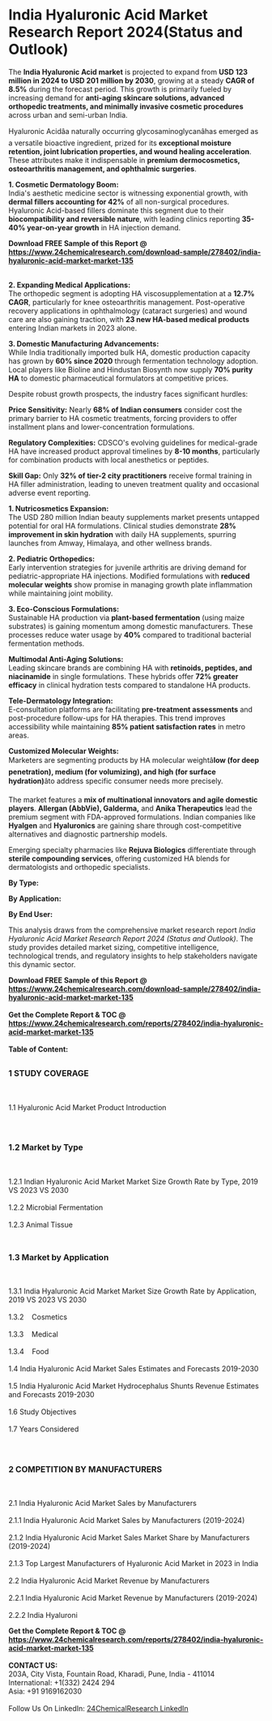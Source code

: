 <h1>India Hyaluronic Acid Market Research Report 2024(Status and Outlook)</h1><p>The <strong>India Hyaluronic Acid market</strong> is projected to expand from <strong>USD 123 million in 2024 to USD 201 million by 2030</strong>, growing at a steady <strong>CAGR of 8.5%</strong> during the forecast period. This growth is primarily fueled by increasing demand for <strong>anti-aging skincare solutions, advanced orthopedic treatments, and minimally invasive cosmetic procedures</strong> across urban and semi-urban India.</p><p>Hyaluronic Acidâa naturally occurring glycosaminoglycanâhas emerged as a versatile bioactive ingredient, prized for its <strong>exceptional moisture retention, joint lubrication properties, and wound healing acceleration</strong>. These attributes make it indispensable in <strong>premium dermocosmetics, osteoarthritis management, and ophthalmic surgeries</strong>.</p><p><strong>1. Cosmetic Dermatology Boom:</strong><br>
India's aesthetic medicine sector is witnessing exponential growth, with <strong>dermal fillers accounting for 42%</strong> of all non-surgical procedures. Hyaluronic Acid-based fillers dominate this segment due to their <strong>biocompatibility and reversible nature</strong>, with leading clinics reporting <strong>35-40% year-on-year growth</strong> in HA injection demand.</p><div><b>Download FREE Sample of this Report @ 
            <a href="https://www.24chemicalresearch.com/download-sample/278402/india-hyaluronic-acid-market-market-135">
            https://www.24chemicalresearch.com/download-sample/278402/india-hyaluronic-acid-market-market-135</a></b></div><br><p><strong>2. Expanding Medical Applications:</strong><br>
The orthopedic segment is adopting HA viscosupplementation at a <strong>12.7% CAGR</strong>, particularly for knee osteoarthritis management. Post-operative recovery applications in ophthalmology (cataract surgeries) and wound care are also gaining traction, with <strong>23 new HA-based medical products</strong> entering Indian markets in 2023 alone.</p><p><strong>3. Domestic Manufacturing Advancements:</strong><br>
While India traditionally imported bulk HA, domestic production capacity has grown by <strong>60% since 2020</strong> through fermentation technology adoption. Local players like Bioline and Hindustan Biosynth now supply <strong>70% purity HA</strong> to domestic pharmaceutical formulators at competitive prices.</p><p>Despite robust growth prospects, the industry faces significant hurdles:</p><p><strong>Price Sensitivity:</strong> Nearly <strong>68% of Indian consumers</strong> consider cost the primary barrier to HA cosmetic treatments, forcing providers to offer installment plans and lower-concentration formulations.</p><p><strong>Regulatory Complexities:</strong> CDSCO's evolving guidelines for medical-grade HA have increased product approval timelines by <strong>8-10 months</strong>, particularly for combination products with local anesthetics or peptides.</p><p><strong>Skill Gap:</strong> Only <strong>32% of tier-2 city practitioners</strong> receive formal training in HA filler administration, leading to uneven treatment quality and occasional adverse event reporting.</p><p><strong>1. Nutricosmetics Expansion:</strong><br>
The USD 280 million Indian beauty supplements market presents untapped potential for oral HA formulations. Clinical studies demonstrate <strong>28% improvement in skin hydration</strong> with daily HA supplements, spurring launches from Amway, Himalaya, and other wellness brands.</p><p><strong>2. Pediatric Orthopedics:</strong><br>
Early intervention strategies for juvenile arthritis are driving demand for pediatric-appropriate HA injections. Modified formulations with <strong>reduced molecular weights</strong> show promise in managing growth plate inflammation while maintaining joint mobility.</p><p><strong>3. Eco-Conscious Formulations:</strong><br>
Sustainable HA production via <strong>plant-based fermentation</strong> (using maize substrates) is gaining momentum among domestic manufacturers. These processes reduce water usage by <strong>40%</strong> compared to traditional bacterial fermentation methods.</p><p><strong>Multimodal Anti-Aging Solutions:</strong><br>
	Leading skincare brands are combining HA with <strong>retinoids, peptides, and niacinamide</strong> in single formulations. These hybrids offer <strong>72% greater efficacy</strong> in clinical hydration tests compared to standalone HA products.</p><p><strong>Tele-Dermatology Integration:</strong><br>
	E-consultation platforms are facilitating <strong>pre-treatment assessments</strong> and post-procedure follow-ups for HA therapies. This trend improves accessibility while maintaining <strong>85% patient satisfaction rates</strong> in metro areas.</p><p><strong>Customized Molecular Weights:</strong><br>
	Marketers are segmenting products by HA molecular weightâ<strong>low (for deep penetration), medium (for volumizing), and high (for surface hydration)</strong>âto address specific consumer needs more precisely.</p><p>The market features a <strong>mix of multinational innovators and agile domestic players</strong>. <strong>Allergan (AbbVie), Galderma,</strong> and <strong>Anika Therapeutics</strong> lead the premium segment with FDA-approved formulations. Indian companies like <strong>Hyalgen</strong> and <strong>Hyaluronics</strong> are gaining share through cost-competitive alternatives and diagnostic partnership models.</p><p>Emerging specialty pharmacies like <strong>Rejuva Biologics</strong> differentiate through <strong>sterile compounding services</strong>, offering customized HA blends for dermatologists and orthopedic specialists.</p><p><strong>By Type:</strong></p><p><strong>By Application:</strong></p><p><strong>By End User:</strong></p><p>This analysis draws from the comprehensive market research report <em>India Hyaluronic Acid Market Research Report 2024 (Status and Outlook)</em>. The study provides detailed market sizing, competitive intelligence, technological trends, and regulatory insights to help stakeholders navigate this dynamic sector.</p><div><b>Download FREE Sample of this Report @ 
            <a href="https://www.24chemicalresearch.com/download-sample/278402/india-hyaluronic-acid-market-market-135">
            https://www.24chemicalresearch.com/download-sample/278402/india-hyaluronic-acid-market-market-135</a></b></div><br><div><b>Get the Complete Report & TOC @ 
            <a href="https://www.24chemicalresearch.com/reports/278402/india-hyaluronic-acid-market-market-135">
            https://www.24chemicalresearch.com/reports/278402/india-hyaluronic-acid-market-market-135</a></b></div><br>
            <b>Table of Content:</b><p><h2><span style="font-size:16px"><strong>1 STUDY COVERAGE</strong></span></h2><br />
<p>1.1 Hyaluronic Acid Market Product Introduction</p><br />
<h2><span style="font-size:16px"><strong>1.2 Market by Type</strong></span></h2><br />
<p>1.2.1 Indian Hyaluronic Acid Market Market Size Growth Rate by Type, 2019 VS 2023 VS 2030<br /><br />
1.2.2 Microbial Fermentation&nbsp;&nbsp; &nbsp;<br /><br />
1.2.3 Animal Tissue<br /><br />
<h2><span style="font-size:16px"><strong>1.3 Market by Application</strong></span></h2><br />
<p>1.3.1 India Hyaluronic Acid Market Market Size Growth Rate by Application, 2019 VS 2023 VS 2030<br /><br />
1.3.2&nbsp;&nbsp; &nbsp;Cosmetics<br /><br />
1.3.3&nbsp;&nbsp; &nbsp;Medical<br /><br />
1.3.4&nbsp;&nbsp; &nbsp;Food<br /><br />
1.4 India Hyaluronic Acid Market Sales Estimates and Forecasts 2019-2030<br /><br />
1.5 India Hyaluronic Acid Market Hydrocephalus Shunts Revenue Estimates and Forecasts 2019-2030<br /><br />
1.6 Study Objectives<br /><br />
1.7 Years Considered</p><br />
<h2><span style="font-size:16px"><strong>2 COMPETITION BY MANUFACTURERS</strong></span></h2><br />
<p>2.1 India Hyaluronic Acid Market Sales by Manufacturers<br /><br />
2.1.1 India Hyaluronic Acid Market Sales by Manufacturers (2019-2024)<br /><br />
2.1.2 India Hyaluronic Acid Market Sales Market Share by Manufacturers (2019-2024)<br /><br />
2.1.3 Top Largest Manufacturers of Hyaluronic Acid Market in 2023 in India<br /><br />
2.2 India Hyaluronic Acid Market Revenue by Manufacturers<br /><br />
2.2.1 India Hyaluronic Acid Market Revenue by Manufacturers (2019-2024)<br /><br />
2.2.2 India Hyaluroni</p><div><b>Get the Complete Report & TOC @ 
            <a href="https://www.24chemicalresearch.com/reports/278402/india-hyaluronic-acid-market-market-135">
            https://www.24chemicalresearch.com/reports/278402/india-hyaluronic-acid-market-market-135</a></b></div><br><b>CONTACT US:</b><br>
            203A, City Vista, Fountain Road, Kharadi, Pune, India - 411014<br>
            International: +1(332) 2424 294<br>
            Asia: +91 9169162030 <br><br>
            Follow Us On LinkedIn: <a href="https://www.linkedin.com/company/24chemicalresearch/">24ChemicalResearch LinkedIn</a>